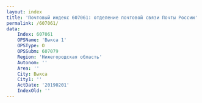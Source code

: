 ```yaml
---
layout: index
title: 'Почтовый индекс 607061: отделение почтовой связи Почты России'
permalink: /607061/
data:
    Index: 607061
    OPSName: 'Выкса 1'
    OPSType: О
    OPSSubm: 607079
    Region: 'Нижегородская область'
    Autonom: ''
    Area: ''
    City: Выкса
    City1: ''
    ActDate: '20190201'
    IndexOld: ''
---
```

